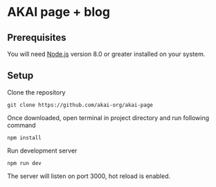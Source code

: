 # AKAI page + blog

## Prerequisites

You will need [Node.js](https://nodejs.org) version 8.0 or greater installed on your system.

## Setup

Clone the repository

```
git clone https://github.com/akai-org/akai-page
```

Once downloaded, open terminal in project directory and run following command

```
npm install
```

Run development server

```
npm run dev
```

The server will listen on port 3000, hot reload is enabled.
